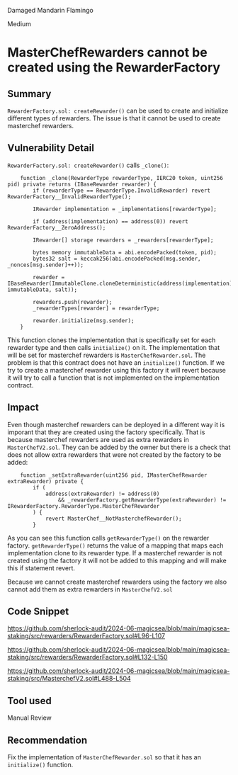 Damaged Mandarin Flamingo

Medium

# MasterChefRewarders cannot be created using the RewarderFactory

## Summary
`RewarderFactory.sol: createRewarder()` can be used to create and initialize different types of rewarders. The issue is that it cannot be used to create masterchef rewarders. 

## Vulnerability Detail
`RewarderFactory.sol: createRewarder()` calls `_clone()`:
```solidity
    function _clone(RewarderType rewarderType, IERC20 token, uint256 pid) private returns (IBaseRewarder rewarder) {
        if (rewarderType == RewarderType.InvalidRewarder) revert RewarderFactory__InvalidRewarderType();

        IRewarder implementation = _implementations[rewarderType];

        if (address(implementation) == address(0)) revert RewarderFactory__ZeroAddress();

        IRewarder[] storage rewarders = _rewarders[rewarderType];

        bytes memory immutableData = abi.encodePacked(token, pid);
        bytes32 salt = keccak256(abi.encodePacked(msg.sender, _nonces[msg.sender]++));

        rewarder = IBaseRewarder(ImmutableClone.cloneDeterministic(address(implementation), immutableData, salt));

        rewarders.push(rewarder);
        _rewarderTypes[rewarder] = rewarderType;

        rewarder.initialize(msg.sender);
    }
```
This function clones the implementation that is specifically set for each rewarder type and then calls `initialize()` on it. The implementation that will be set for masterchef rewarders is `MasterChefRewarder.sol`. 
The problem is that this contract does not have an `initialize()` function. If we try to create a masterchef rewarder using this factory it will revert because it will try to call a function that is not implemented on the implementation contract.

## Impact
Even though masterchef rewarders can be deployed in a different way it is imporant that they are created using the factory specifically. That is because masterchef rewarders are used as extra rewarders in `MasterChefV2.sol`. They can be added by the owner but there is a check that does not allow extra rewarders that were not created by the factory to be added:
```solidity
    function _setExtraRewarder(uint256 pid, IMasterChefRewarder extraRewarder) private {
        if (
            address(extraRewarder) != address(0)
                && _rewarderFactory.getRewarderType(extraRewarder) != IRewarderFactory.RewarderType.MasterChefRewarder
        ) {
            revert MasterChef__NotMasterchefRewarder();
        }
```

As you can see this function calls `getRewarderType()` on the rewarder factory. `getRewarderType()` returns the value of a mapping that maps each implementation clone to its rewarder type. If a masterchef rewarder is not created using the factory it will not be added to this mapping and will make this if statement revert.

Because we cannot create masterchef rewarders using the factory we also cannot add them as extra rewarders in `MasterChefV2.sol`

## Code Snippet
https://github.com/sherlock-audit/2024-06-magicsea/blob/main/magicsea-staking/src/rewarders/RewarderFactory.sol#L96-L107

https://github.com/sherlock-audit/2024-06-magicsea/blob/main/magicsea-staking/src/rewarders/RewarderFactory.sol#L132-L150

https://github.com/sherlock-audit/2024-06-magicsea/blob/main/magicsea-staking/src/MasterchefV2.sol#L488-L504

## Tool used

Manual Review

## Recommendation
Fix the implementation of `MasterChefRewarder.sol` so that it has an `initialize()` function.
